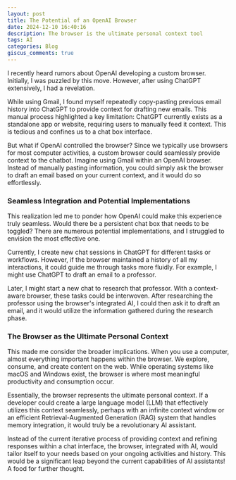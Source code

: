 ```yaml
---
layout: post
title: The Potential of an OpenAI Browser
date: 2024-12-10 16:40:16
description: The browser is the ultimate personal context tool
tags: AI
categories: Blog
giscus_comments: true
---
```


I recently heard rumors about OpenAI developing a custom browser. Initially, I was puzzled by this move. However, after using ChatGPT extensively, I had a revelation.

While using Gmail, I found myself repeatedly copy-pasting previous email history into ChatGPT to provide context for drafting new emails. This manual process highlighted a key limitation: ChatGPT currently exists as a standalone app or website, requiring users to manually feed it context. This is tedious and confines us to a chat box interface.

But what if OpenAI controlled the browser? Since we typically use browsers for most computer activities, a custom browser could seamlessly provide context to the chatbot. Imagine using Gmail within an OpenAI browser. Instead of manually pasting information, you could simply ask the browser to draft an email based on your current context, and it would do so effortlessly.

### Seamless Integration and Potential Implementations

This realization led me to ponder how OpenAI could make this experience truly seamless. Would there be a persistent chat box that needs to be toggled? There are numerous potential implementations, and I struggled to envision the most effective one.

Currently, I create new chat sessions in ChatGPT for different tasks or workflows. However, if the browser maintained a history of all my interactions, it could guide me through tasks more fluidly. For example, I might use ChatGPT to draft an email to a professor.

Later, I might start a new chat to research that professor. With a context-aware browser, these tasks could be interwoven. After researching the professor using the browser's integrated AI, I could then ask it to draft an email, and it would utilize the information gathered during the research phase.

### The Browser as the Ultimate Personal Context

This made me consider the broader implications. When you use a computer, almost everything important happens within the browser. We explore, consume, and create content on the web. While operating systems like macOS and Windows exist, the browser is where most meaningful productivity and consumption occur.

Essentially, the browser represents the ultimate personal context. If a developer could create a large language model (LLM) that effectively utilizes this context seamlessly, perhaps with an infinite context window or an efficient Retrieval-Augmented Generation (RAG) system that handles memory integration, it would truly be a revolutionary AI assistant.

Instead of the current iterative process of providing context and refining responses within a chat interface, the browser, integrated with AI, would tailor itself to your needs based on your ongoing activities and history. This would be a significant leap beyond the current capabilities of AI assistants! A food for further thought.